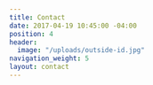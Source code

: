 ```yaml
---
title: Contact
date: 2017-04-19 10:45:00 -04:00
position: 4
header:
  image: "/uploads/outside-id.jpg"
navigation_weight: 5
layout: contact
---
```


